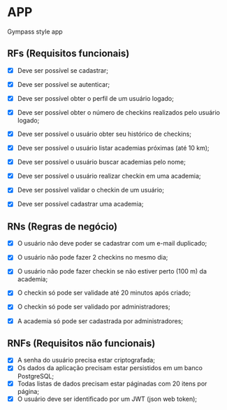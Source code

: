 # APP

Gympass style app

## RFs (Requisitos funcionais)

- [X] Deve ser possível se cadastrar;
- [X] Deve ser possível se autenticar;
- [X] Deve ser possível obter o perfil de um usuário logado;
- [X] Deve ser possível obter o número de checkins realizados pelo usuário logado;
- [X] Deve ser possível o usuário obter seu histórico de checkins;
- [X] Deve ser possível o usuário listar academias próximas (até 10 km);
- [X] Deve ser possível o usuário buscar academias pelo nome;
- [X] Deve ser possível o usuário realizar checkin em uma academia;
- [X] Deve ser possível validar o checkin de um usuário;
- [X] Deve ser possível cadastrar uma academia;


## RNs (Regras de negócio)

- [X] O usuário não deve poder se cadastrar com um e-mail duplicado;
- [X] O usuário não pode fazer 2 checkins no mesmo dia;
- [X] O usuário não pode fazer checkin se não estiver perto (100 m) da academia;
- [X] O checkin só pode ser validade até 20 minutos após criado;
- [X] O checkin só pode ser validado por administradores;
- [X] A academia só pode ser cadastrada por administradores;


## RNFs (Requisitos não funcionais)

- [X] A senha do usuário precisa estar criptografada;
- [X] Os dados da aplicação precisam estar persistidos em um banco PostgreSQL;
- [X] Todas listas de dados precisam estar páginadas com 20 itens por página;
- [X] O usuário deve ser identificado por um JWT (json web token);